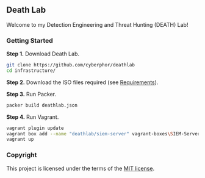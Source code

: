 ## Death Lab
Welcome to my Detection Engineering and Threat Hunting (DEATH) Lab!

### Getting Started
**Step 1.** Download Death Lab. 
```bash
git clone https://github.com/cyberphor/deathlab
cd infrastructure/
```

**Step 2.** Download the ISO files required (see [Requirements](/Docs/Requirements.md)). 

**Step 3.** Run Packer.
```bash
packer build deathlab.json
```

**Step 4.** Run Vagrant.
```bash
vagrant plugin update
vagrant box add --name "deathlab/siem-server" vagrant-boxes\SIEM-Server.box --force
vagrant up
```

### Copyright
This project is licensed under the terms of the [MIT license](/LICENSE).
